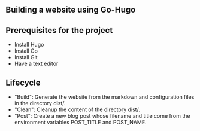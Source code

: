 ## Building a website using Go-Hugo

## Prerequisites for the project

- Install Hugo
- Install Go
- Install Git
- Have a text editor

## Lifecycle

- "Build": Generate the website from the markdown and configuration files in the directory dist/.
- "Clean": Cleanup the content of the directory dist/.
- "Post": Create a new blog post whose filename and title come from the environment variables POST_TITLE and POST_NAME.
